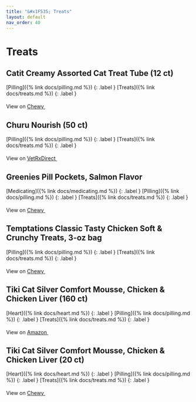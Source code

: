 ```yaml
---
title: "&#x1F535; Treats"
layout: default
nav_order: 40
---
```


# Treats


## Catit Creamy Assorted Cat Treat Tube (12 ct)

[Pilling]({% link docs/pilling.md %})
{: .label }
[Treats]({% link docs/treats.md %})
{: .label }

View on <a href="https://www.chewy.com/dp/781454" class="external" target="_blank">Chewy <svg width="18" height="18" viewBox="0 0 24 24" aria-labelledby="svg-external-link-title"><use xlink:href="#svg-external-link"></use></svg></a>


## Churu Nourish (50 ct)

[Pilling]({% link docs/pilling.md %})
{: .label }
[Treats]({% link docs/treats.md %})
{: .label }

View on <a href="https://www.vetrxdirect.com/product/view/churu-veterinarian-formula-appetite-motivator-for-cats-otc" class="external" target="_blank">VetRxDirect <svg width="18" height="18" viewBox="0 0 24 24" aria-labelledby="svg-external-link-title"><use xlink:href="#svg-external-link"></use></svg></a>


## Greenies Pill Pockets, Salmon Flavor

[Medicating]({% link docs/medicating.md %})
{: .label }
[Pilling]({% link docs/pilling.md %})
{: .label }
[Treats]({% link docs/treats.md %})
{: .label }

View on <a href="https://www.chewy.com/dp/33780" class="external" target="_blank">Chewy <svg width="18" height="18" viewBox="0 0 24 24" aria-labelledby="svg-external-link-title"><use xlink:href="#svg-external-link"></use></svg></a>


## Temptations Classic Tasty Chicken Soft & Crunchy Treats, 3-oz bag

[Pilling]({% link docs/pilling.md %})
{: .label }
[Treats]({% link docs/treats.md %})
{: .label }

View on <a href="https://www.chewy.com/dp/109154" class="external" target="_blank">Chewy <svg width="18" height="18" viewBox="0 0 24 24" aria-labelledby="svg-external-link-title"><use xlink:href="#svg-external-link"></use></svg></a>


## Tiki Cat Silver Comfort Mousse, Chicken & Chicken Liver (160 ct)

[Heart]({% link docs/heart.md %})
{: .label }
[Pilling]({% link docs/pilling.md %})
{: .label }
[Treats]({% link docs/treats.md %})
{: .label }

View on <a href="https://www.amazon.com/dp/B0C5RZJ1JP" class="external" target="_blank">Amazon <svg width="18" height="18" viewBox="0 0 24 24" aria-labelledby="svg-external-link-title"><use xlink:href="#svg-external-link"></use></svg></a>


## Tiki Cat Silver Comfort Mousse, Chicken & Chicken Liver (20 ct)

[Heart]({% link docs/heart.md %})
{: .label }
[Pilling]({% link docs/pilling.md %})
{: .label }
[Treats]({% link docs/treats.md %})
{: .label }

View on <a href="https://www.chewy.com/dp/883494" class="external" target="_blank">Chewy <svg width="18" height="18" viewBox="0 0 24 24" aria-labelledby="svg-external-link-title"><use xlink:href="#svg-external-link"></use></svg></a>

<!-- Updated 2024-10-18 19:48:32.420487Z -->
